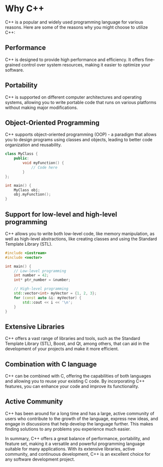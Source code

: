 # Why C++
C++ is a popular and widely used programming language for various reasons. Here are some of the reasons why you might choose to utilize C++:

## Performance

C++ is designed to provide high performance and efficiency. It offers fine-grained control over system resources, making it easier to optimize your software.

## Portability

C++ is supported on different computer architectures and operating systems, allowing you to write portable code that runs on various platforms without making major modifications.

## Object-Oriented Programming

C++ supports object-oriented programming (OOP) - a paradigm that allows you to design programs using classes and objects, leading to better code organization and reusability.

```cpp
class MyClass {
    public:
        void myFunction() {
            // Code here
        }
};

int main() {
    MyClass obj;
    obj.myFunction();
}
```

## Support for low-level and high-level programming

C++ allows you to write both low-level code, like memory manipulation, as well as high-level abstractions, like creating classes and using the Standard Template Library (STL).

```cpp
#include <iostream>
#include <vector>

int main() {
    // Low-level programming
    int number = 42;
    int* ptr_number = &number;

    // High-level programming
    std::vector<int> myVector = {1, 2, 3};
    for (const auto &i: myVector) {
        std::cout << i << '\n';
    }
}
```

## Extensive Libraries

C++ offers a vast range of libraries and tools, such as the Standard Template Library (STL), Boost, and Qt, among others, that can aid in the development of your projects and make it more efficient.

## Combination with C language

C++ can be combined with C, offering the capabilities of both languages and allowing you to reuse your existing C code. By incorporating C++ features, you can enhance your code and improve its functionality.

## Active Community

C++ has been around for a long time and has a large, active community of users who contribute to the growth of the language, express new ideas, and engage in discussions that help develop the language further. This makes finding solutions to any problems you experience much easier.

In summary, C++ offers a great balance of performance, portability, and feature set, making it a versatile and powerful programming language suitable for many applications. With its extensive libraries, active community, and continuous development, C++ is an excellent choice for any software development project.